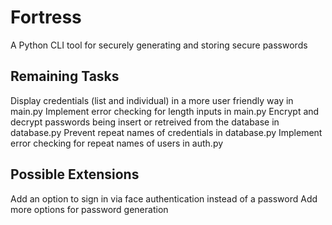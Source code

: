 
# Fortress

A Python CLI tool for securely generating and storing secure passwords

## Remaining Tasks

Display credentials (list and individual) in a more user friendly way in main.py
Implement error checking for length inputs in main.py
Encrypt and decrypt passwords being insert or retreived from the database in database.py
Prevent repeat names of credentials in database.py
Implement error checking for repeat names of users in auth.py

## Possible Extensions

Add an option to sign in via face authentication instead of a password
Add more options for password generation
